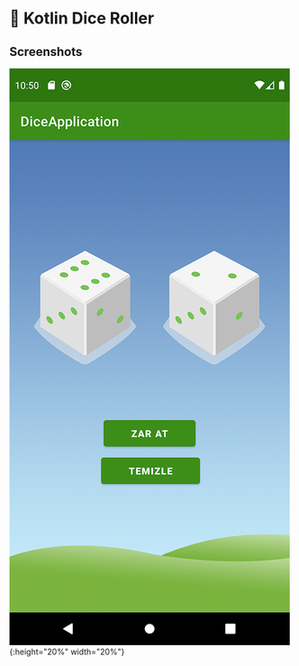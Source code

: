# :game_die: Kotlin Dice Roller
## Screenshots
![screenshot0](screenshots/screen0.png){:height="20%" width="20%"}

